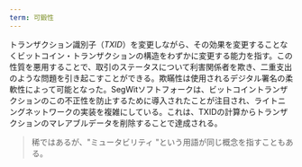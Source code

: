 ```yaml
---
term: 可鍛性
---
```

トランザクション識別子（*TXID*）を変更しながら、その効果を変更することなくビットコイン・トランザクションの構造をわずかに変更する能力を指す。この性質を悪用することで、取引のステータスについて利害関係者を欺き、二重支出のような問題を引き起こすことができる。欺瞞性は使用されるデジタル署名の柔軟性によって可能となった。SegWitソフトフォークは、ビットコイントランザクションのこの不正性を防止するために導入されたことが注目され、ライトニングネットワークの実装を複雑にしている。これは、TXIDの計算からトランザクションのマレアブルデータを削除することで達成される。

> 稀ではあるが、"ミュータビリティ "という用語が同じ概念を指すこともある。